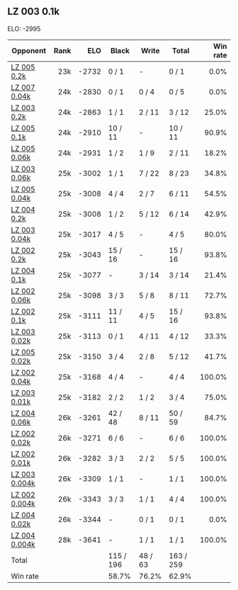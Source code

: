 ## LZ 003 0.1k ##

ELO: -2995

Opponent | Rank | ELO | Black | Write | Total | Win rate
---------|-----:|----:|-------|-------|-------|-------:
[LZ 005 0.2k](LZ%20005%200.2k.md) | 23k | -2732 | 0 / 1 | - | 0 / 1 | 0.0%
[LZ 007 0.04k](LZ%20007%200.04k.md) | 24k | -2830 | 0 / 1 | 0 / 4 | 0 / 5 | 0.0%
[LZ 003 0.2k](LZ%20003%200.2k.md) | 24k | -2863 | 1 / 1 | 2 / 11 | 3 / 12 | 25.0%
[LZ 005 0.1k](LZ%20005%200.1k.md) | 24k | -2910 | 10 / 11 | - | 10 / 11 | 90.9%
[LZ 005 0.06k](LZ%20005%200.06k.md) | 24k | -2931 | 1 / 2 | 1 / 9 | 2 / 11 | 18.2%
[LZ 003 0.06k](LZ%20003%200.06k.md) | 25k | -3002 | 1 / 1 | 7 / 22 | 8 / 23 | 34.8%
[LZ 005 0.04k](LZ%20005%200.04k.md) | 25k | -3008 | 4 / 4 | 2 / 7 | 6 / 11 | 54.5%
[LZ 004 0.2k](LZ%20004%200.2k.md) | 25k | -3008 | 1 / 2 | 5 / 12 | 6 / 14 | 42.9%
[LZ 003 0.04k](LZ%20003%200.04k.md) | 25k | -3017 | 4 / 5 | - | 4 / 5 | 80.0%
[LZ 002 0.2k](LZ%20002%200.2k.md) | 25k | -3043 | 15 / 16 | - | 15 / 16 | 93.8%
[LZ 004 0.1k](LZ%20004%200.1k.md) | 25k | -3077 | - | 3 / 14 | 3 / 14 | 21.4%
[LZ 002 0.06k](LZ%20002%200.06k.md) | 25k | -3098 | 3 / 3 | 5 / 8 | 8 / 11 | 72.7%
[LZ 002 0.1k](LZ%20002%200.1k.md) | 25k | -3111 | 11 / 11 | 4 / 5 | 15 / 16 | 93.8%
[LZ 003 0.02k](LZ%20003%200.02k.md) | 25k | -3113 | 0 / 1 | 4 / 11 | 4 / 12 | 33.3%
[LZ 005 0.02k](LZ%20005%200.02k.md) | 25k | -3150 | 3 / 4 | 2 / 8 | 5 / 12 | 41.7%
[LZ 002 0.04k](LZ%20002%200.04k.md) | 25k | -3168 | 4 / 4 | - | 4 / 4 | 100.0%
[LZ 003 0.01k](LZ%20003%200.01k.md) | 25k | -3182 | 2 / 2 | 1 / 2 | 3 / 4 | 75.0%
[LZ 004 0.06k](LZ%20004%200.06k.md) | 26k | -3261 | 42 / 48 | 8 / 11 | 50 / 59 | 84.7%
[LZ 002 0.02k](LZ%20002%200.02k.md) | 26k | -3271 | 6 / 6 | - | 6 / 6 | 100.0%
[LZ 002 0.01k](LZ%20002%200.01k.md) | 26k | -3282 | 3 / 3 | 2 / 2 | 5 / 5 | 100.0%
[LZ 003 0.004k](LZ%20003%200.004k.md) | 26k | -3309 | 1 / 1 | - | 1 / 1 | 100.0%
[LZ 002 0.004k](LZ%20002%200.004k.md) | 26k | -3343 | 3 / 3 | 1 / 1 | 4 / 4 | 100.0%
[LZ 004 0.02k](LZ%20004%200.02k.md) | 26k | -3344 | - | 0 / 1 | 0 / 1 | 0.0%
[LZ 004 0.004k](LZ%20004%200.004k.md) | 28k | -3641 | - | 1 / 1 | 1 / 1 | 100.0%
Total | | | 115 / 196 | 48 / 63 | 163 / 259 | 
Win rate| | | 58.7% | 76.2% | 62.9% | 

